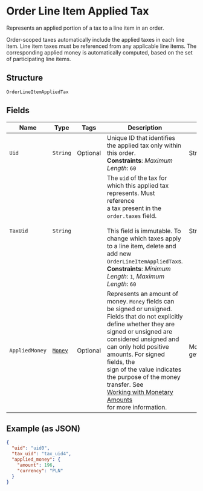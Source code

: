 
# Order Line Item Applied Tax

Represents an applied portion of a tax to a line item in an order.

Order-scoped taxes automatically include the applied taxes in each line item.
Line item taxes must be referenced from any applicable line items.
The corresponding applied money is automatically computed, based on the
set of participating line items.

## Structure

`OrderLineItemAppliedTax`

## Fields

| Name | Type | Tags | Description | Getter |
|  --- | --- | --- | --- | --- |
| `Uid` | `String` | Optional | Unique ID that identifies the applied tax only within this order.<br>**Constraints**: *Maximum Length*: `60` | String getUid() |
| `TaxUid` | `String` |  | The `uid` of the tax for which this applied tax represents.  Must reference<br>a tax present in the `order.taxes` field.<br><br>This field is immutable. To change which taxes apply to a line item, delete and add new<br>`OrderLineItemAppliedTax`s.<br>**Constraints**: *Minimum Length*: `1`, *Maximum Length*: `60` | String getTaxUid() |
| `AppliedMoney` | [`Money`](/doc/models/money.md) | Optional | Represents an amount of money. `Money` fields can be signed or unsigned.<br>Fields that do not explicitly define whether they are signed or unsigned are<br>considered unsigned and can only hold positive amounts. For signed fields, the<br>sign of the value indicates the purpose of the money transfer. See<br>[Working with Monetary Amounts](https://developer.squareup.com/docs/build-basics/working-with-monetary-amounts)<br>for more information. | Money getAppliedMoney() |

## Example (as JSON)

```json
{
  "uid": "uid0",
  "tax_uid": "tax_uid4",
  "applied_money": {
    "amount": 196,
    "currency": "PLN"
  }
}
```

